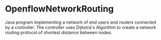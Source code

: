 # OpenflowNetworkRouting
Java program implementing a network of end users and routers connected by a controller. The controller uses Dijkstra's Algorithm to create a network routing protocol of shortest distance between nodes.
